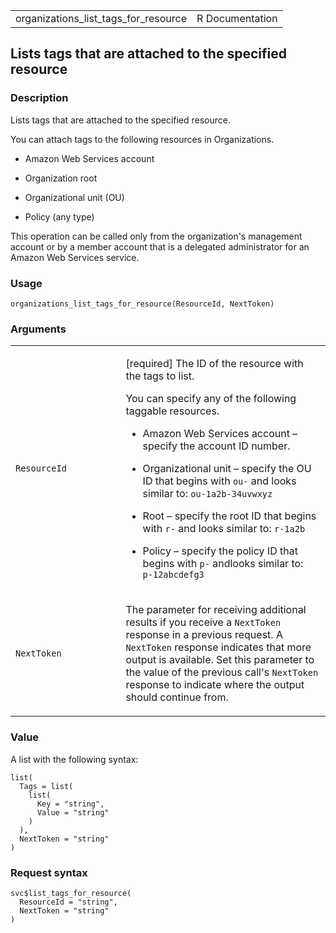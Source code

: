 <table style="width: 100%;">
<tbody>
<tr class="odd">
<td>organizations_list_tags_for_resource</td>
<td style="text-align: right;">R Documentation</td>
</tr>
</tbody>
</table>

## Lists tags that are attached to the specified resource

### Description

Lists tags that are attached to the specified resource.

You can attach tags to the following resources in Organizations.

-   Amazon Web Services account

-   Organization root

-   Organizational unit (OU)

-   Policy (any type)

This operation can be called only from the organization's management
account or by a member account that is a delegated administrator for an
Amazon Web Services service.

### Usage

    organizations_list_tags_for_resource(ResourceId, NextToken)

### Arguments

<table>
<colgroup>
<col style="width: 35%" />
<col style="width: 65%" />
</colgroup>
<tbody>
<tr class="odd">
<td><code
id="organizations_list_tags_for_resource_:_ResourceId">ResourceId</code></td>
<td><p>[required] The ID of the resource with the tags to list.</p>
<p>You can specify any of the following taggable resources.</p>
<ul>
<li><p>Amazon Web Services account – specify the account ID
number.</p></li>
<li><p>Organizational unit – specify the OU ID that begins with <code
style="white-space: pre;">⁠ou-⁠</code> and looks similar to: <code
style="white-space: pre;">⁠ou-1a2b-34uvwxyz ⁠</code></p></li>
<li><p>Root – specify the root ID that begins with <code
style="white-space: pre;">⁠r-⁠</code> and looks similar to: <code
style="white-space: pre;">⁠r-1a2b ⁠</code></p></li>
<li><p>Policy – specify the policy ID that begins with <code
style="white-space: pre;">⁠p-⁠</code> andlooks similar to: <code
style="white-space: pre;">⁠p-12abcdefg3 ⁠</code></p></li>
</ul></td>
</tr>
<tr class="even">
<td><code
id="organizations_list_tags_for_resource_:_NextToken">NextToken</code></td>
<td><p>The parameter for receiving additional results if you receive a
<code>NextToken</code> response in a previous request. A
<code>NextToken</code> response indicates that more output is available.
Set this parameter to the value of the previous call's
<code>NextToken</code> response to indicate where the output should
continue from.</p></td>
</tr>
</tbody>
</table>

### Value

A list with the following syntax:

    list(
      Tags = list(
        list(
          Key = "string",
          Value = "string"
        )
      ),
      NextToken = "string"
    )

### Request syntax

    svc$list_tags_for_resource(
      ResourceId = "string",
      NextToken = "string"
    )
